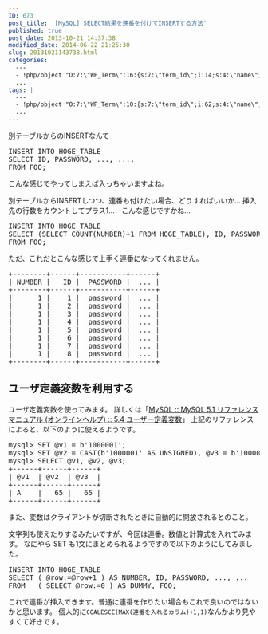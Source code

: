 ```yaml
---
ID: 673
post_title: '[MySQL] SELECT結果を連番を付けてINSERTする方法'
published: true
post_date: 2013-10-21 14:37:38
modified_date: 2014-06-22 21:25:30
slug: 20131021143738.html
categories: |
  ---
  - !php/object "O:7:\"WP_Term\":16:{s:7:\"term_id\";i:14;s:4:\"name\";s:15:\"\u30D7\u30ED\u30B0\u30E9\u30E0\";s:4:\"slug\";s:7:\"program\";s:10:\"term_group\";i:0;s:16:\"term_taxonomy_id\";i:14;s:8:\"taxonomy\";s:8:\"category\";s:11:\"description\";s:0:\"\";s:6:\"parent\";i:0;s:5:\"count\";i:121;s:6:\"filter\";s:3:\"raw\";s:6:\"cat_ID\";i:14;s:14:\"category_count\";i:121;s:20:\"category_description\";s:0:\"\";s:8:\"cat_name\";s:15:\"\u30D7\u30ED\u30B0\u30E9\u30E0\";s:17:\"category_nicename\";s:7:\"program\";s:15:\"category_parent\";i:0;}"
  ...
tags: |
  ---
  - !php/object "O:7:\"WP_Term\":10:{s:7:\"term_id\";i:62;s:4:\"name\";s:5:\"MySQL\";s:4:\"slug\";s:5:\"mysql\";s:10:\"term_group\";i:0;s:16:\"term_taxonomy_id\";i:63;s:8:\"taxonomy\";s:8:\"post_tag\";s:11:\"description\";s:0:\"\";s:6:\"parent\";i:0;s:5:\"count\";i:19;s:6:\"filter\";s:3:\"raw\";}"
  ...
---
```

別テーブルからのINSERTなんて
<pre class="prettyprint linenums lang-sql">INSERT INTO HOGE_TABLE 
SELECT ID, PASSWORD, ..., ..., 
FROM FOO;</pre>
こんな感じでやってしまえば入っちゃいますよね。

別テーブルからINSERTしつつ、連番も付けたい場合、どうすればいいか…
挿入先の行数をカウントしてプラス1…　こんな感じですかね…
<pre class="prettyprint linenums lang-sql">INSERT INTO HOGE_TABLE 
SELECT (SELECT COUNT(NUMBER)+1 FROM HOGE_TABLE), ID, PASSWORD, ..., ..., 
FROM FOO;</pre>

ただ、これだとこんな感じで上手く連番になってくれません。
<pre>
+--------+------+-----------+------+
| NUMBER |   ID |  PASSWORD |  ... |
+--------+------+-----------+------+
|      1 |    1 |  password |  ... |
|      1 |    2 |  password |  ... |
|      1 |    3 |  password |  ... |
|      1 |    4 |  password |  ... |
|      1 |    5 |  password |  ... |
|      1 |    6 |  password |  ... |
|      1 |    7 |  password |  ... |
|      1 |    8 |  password |  ... |
+--------+------+-----------+------+
</pre>
<!--more-->

<h2>ユーザ定義変数を利用する</h2>
ユーザ定義変数を使ってみます。
詳しくは「<a href="http://goo.gl/FFKP5l" target="_blank">MySQL :: MySQL 5.1 リファレンスマニュアル (オンラインヘルプ) :: 5.4 ユーザー定義変数</a>」
上記のリファレンスによると、以下のように使えるようです。
<pre>
mysql> SET @v1 = b'1000001';
mysql> SET @v2 = CAST(b'1000001' AS UNSIGNED), @v3 = b'1000001'+0;
mysql> SELECT @v1, @v2, @v3;
+------+------+------+
| @v1  | @v2  | @v3  |
+------+------+------+
| A    |   65 |   65 |
+------+------+------+
</pre>
また、変数はクライアントが切断されたときに自動的に開放されるとのこと。

文字列も使えたりするみたいですが、今回は連番。数値と計算式を入れてみます。
なにやら SET も1文にまとめられるようですので以下のようにしてみました。
<pre class="prettyprint linenums lang-sql">INSERT INTO HOGE_TABLE 
SELECT ( @row:=@row+1 ) AS NUMBER, ID, PASSWORD, ..., ...
FROM   ( SELECT @row:=0 ) AS DUMMY, FOO; </pre>
これで連番が挿入できます。普通に連番を作りたい場合もこれで良いのではないかと思います。
個人的に<code>COALESCE(MAX(連番を入れるカラム)+1,1)</code>なんかより見やすくて好きです。